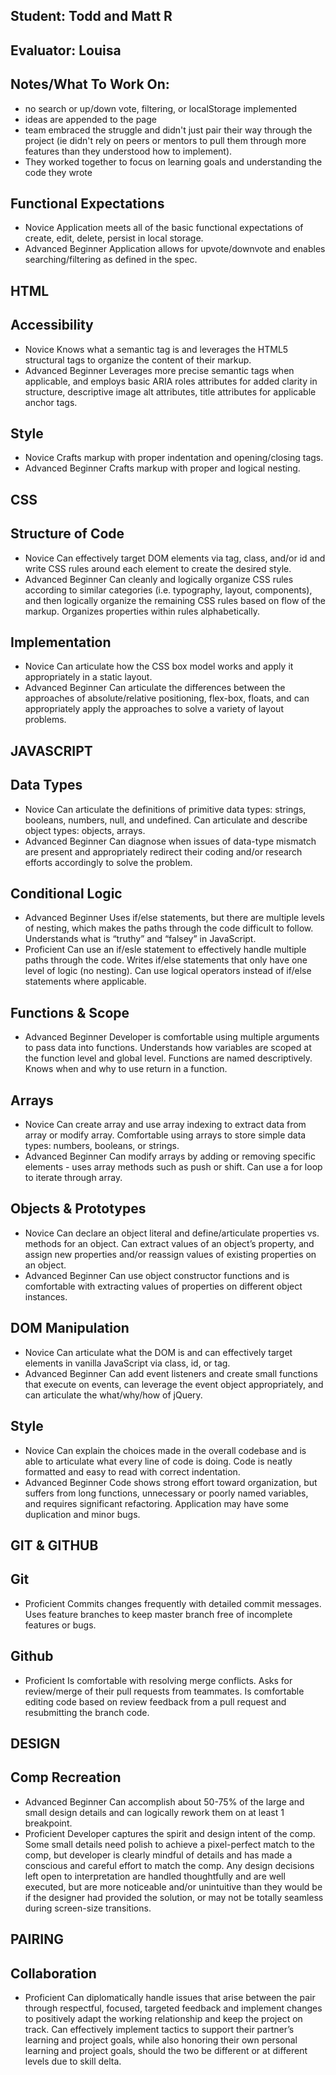 ## Student: Todd and Matt R
## Evaluator: Louisa
## Notes/What To Work On:

- no search or up/down vote, filtering, or localStorage implemented
- ideas are appended to the page
- team embraced the struggle and didn't just pair their way through the project (ie didn't rely on peers or mentors to pull them through more features than they understood how to implement).
- They worked together to focus on learning goals and understanding the code they wrote

## Functional Expectations

* Novice	Application meets all of the basic functional expectations of create, edit, delete, persist in local storage.
* Advanced Beginner	Application allows for upvote/downvote and enables searching/filtering as defined in the spec.


## HTML

## Accessibility

* Novice	Knows what a semantic tag is and leverages the HTML5 structural tags to organize the content of their markup.
* Advanced Beginner	Leverages more precise semantic tags when applicable, and employs basic ARIA roles attributes for added clarity in structure, descriptive image alt attributes, title attributes for applicable anchor tags.

## Style

* Novice	Crafts markup with proper indentation and opening/closing tags.
* Advanced Beginner	Crafts markup with proper and logical nesting.


## CSS

## Structure of Code

* Novice	Can effectively target DOM elements via tag, class, and/or id and write CSS rules around each element to create the desired style.
* Advanced Beginner	Can cleanly and logically organize CSS rules according to similar categories (i.e. typography, layout, components), and then logically organize the remaining CSS rules based on flow of the markup. Organizes properties within rules alphabetically.


## Implementation

* Novice	Can articulate how the CSS box model works and apply it appropriately in a static layout.
* Advanced Beginner	Can articulate the differences between the approaches of absolute/relative positioning, flex-box, floats, and can appropriately apply the approaches to solve a variety of layout problems.


## JAVASCRIPT

## Data Types

* Novice	Can articulate the definitions of primitive data types: strings, booleans, numbers, null, and undefined. Can articulate and describe object types: objects, arrays.
* Advanced Beginner	Can diagnose when issues of data-type mismatch are present and appropriately redirect their coding and/or research efforts accordingly to solve the problem.


## Conditional Logic

* Advanced Beginner	Uses if/else statements, but there are multiple levels of nesting, which makes the paths through the code difficult to follow. Understands what is “truthy” and “falsey” in JavaScript.
* Proficient	Can use an if/esle statement to effectively handle multiple paths through the code. Writes if/else statements that only have one level of logic (no nesting). Can use logical operators instead of if/else statements where applicable.

## Functions & Scope

* Advanced Beginner	Developer is comfortable using multiple arguments to pass data into functions. Understands how variables are scoped at the function level and global level. Functions are named descriptively. Knows when and why to use return in a function.


## Arrays

* Novice	Can create array and use array indexing to extract data from array or modify array. Comfortable using arrays to store simple data types: numbers, booleans, or strings.
* Advanced Beginner	Can modify arrays by adding or removing specific elements - uses array methods such as push or shift. Can use a for loop to iterate through array.


## Objects & Prototypes

* Novice	Can declare an object literal and define/articulate properties vs. methods for an object. Can extract values of an object’s property, and assign new properties and/or reassign values of existing properties on an object.
* Advanced Beginner	Can use object constructor functions and is comfortable with extracting values of properties on different object instances.

## DOM Manipulation

* Novice	Can articulate what the DOM is and can effectively target elements in vanilla JavaScript via class, id, or tag.
* Advanced Beginner	Can add event listeners and create small functions that execute on events, can leverage the event object appropriately, and can articulate the what/why/how of jQuery.


## Style

* Novice	Can explain the choices made in the overall codebase and is able to articulate what every line of code is doing. Code is neatly formatted and easy to read with correct indentation.
* Advanced Beginner	Code shows strong effort toward organization, but suffers from long functions, unnecessary or poorly named variables, and requires significant refactoring. Application may have some duplication and minor bugs.


## GIT & GITHUB

## Git

* Proficient	Commits changes frequently with detailed commit messages. Uses feature branches to keep master branch free of incomplete features or bugs.


## Github

* Proficient	Is comfortable with resolving merge conflicts. Asks for review/merge of their pull requests from teammates. Is comfortable editing code based on review feedback from a pull request and resubmitting the branch code.



## DESIGN

## Comp Recreation

* Advanced Beginner	Can accomplish about 50-75% of the large and small design details and can logically rework them on at least 1 breakpoint.
* Proficient	Developer captures the spirit and design intent of the comp. Some small details need polish to achieve a pixel-perfect match to the comp, but developer is clearly mindful of details and has made a conscious and careful effort to match the comp. Any design decisions left open to interpretation are handled thoughtfully and are well executed, but are more noticeable and/or unintuitive than they would be if the designer had provided the solution, or may not be totally seamless during screen-size transitions.



## PAIRING

## Collaboration

* Proficient	Can diplomatically handle issues that arise between the pair through respectful, focused, targeted feedback and implement changes to positively adapt the working relationship and keep the project on track. Can effectively implement tactics to support their partner’s learning and project goals, while also honoring their own personal learning and project goals, should the two be different or at different levels due to skill delta.
